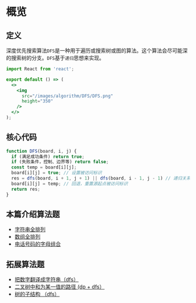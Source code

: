 # 概览
## 定义
深度优先搜索算法`DFS`是一种用于遍历或搜索树或图的算法。这个算法会尽可能深的搜索树的分支。`DFS`基于`递归`思想来实现。

```jsx | inline
import React from 'react';

export default () => (
  <>
    <img
      src="/images/algorithm/DFS/DFS.png"
      height="350"
    />
  </>
);
```

## 核心代码
```js
function DFS(board, i, j) {
  if (满足成功条件) return true;
  if (失败条件，控制、边界等) return false;
  const temp = board[i][j];
  board[i][j] = true; // 设置被访问标识
  res = dfs(board, i + 1, j + 1) || dfs(board, i - 1, j - 1) // 递归关系式
  board[i][j] = temp; // 回退，重置源起点被访问标识
  return res;
}
```

## 本篇介绍算法题
- [字符串全排列](/algorithm/dfs/字符串全排列)
- [数组全排列](/algorithm/dfs/数组全排列)
- [电话号码的字母组合](/algorithm/dfs/电话号码的字母组合)



## 拓展算法题
- [把数字翻译成字符串（dfs）](https://leetcode-cn.com/problems/ba-shu-zi-fan-yi-cheng-zi-fu-chuan-lcof/solution/jian-zhi-offer-46-ba-shu-zi-fan-yi-cheng-zi-fu-1-4/)
- [二叉树中和为某一值的路径 (dp + dfs）](https://leetcode-cn.com/problems/er-cha-shu-zhong-he-wei-mou-yi-zhi-de-lu-jing-lcof/solution/jian-zhi-offer-34-er-cha-shu-zhong-he-wei-mou-y-16/)
- [树的子结构 （dfs）](https://leetcode-cn.com/problems/shu-de-zi-jie-gou-lcof/solution/jian-zhi-offer-26-shu-de-zi-jie-gou-dfs-by-kong-ko/)